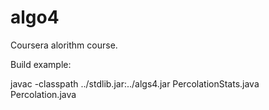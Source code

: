 algo4
=====

Coursera alorithm course.


Build example:

javac -classpath ../stdlib.jar:../algs4.jar PercolationStats.java Percolation.java
